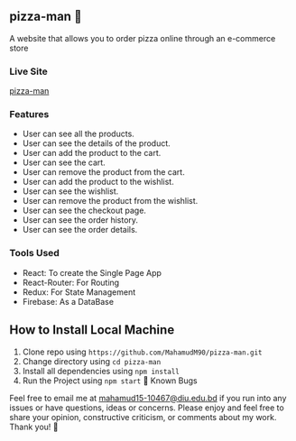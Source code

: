 ## pizza-man 🍕
A website that allows you to order pizza online through an e-commerce store

### Live Site
[pizza-man](https://pizza-man-61510.web.app) <br>


### Features
- User can see all the products.
- User can see the details of the product.
- User can add the product to the cart.
- User can see the cart.
- User can remove the product from the cart.
- User can add the product to the wishlist.
- User can see the wishlist.
- User can remove the product from the wishlist.
- User can see the checkout page.
- User can see the order history.
- User can see the order details.


### Tools Used
- React: To create the Single Page App
- React-Router: For Routing
- Redux: For State Management
- Firebase: As a DataBase


## How to Install Local Machine

1. Clone repo using `https://github.com/MahamudM90/pizza-man.git`
2. Change directory using `cd pizza-man`
3. Install all dependencies using `npm install`
5. Run the Project using `npm start`
👤 Known Bugs

Feel free to email me at mahamud15-10467@diu.edu.bd if you run into any issues or have questions, ideas or concerns. Please enjoy
and feel free to share your opinion, constructive criticism, or comments about my work. Thank you! 🙂



